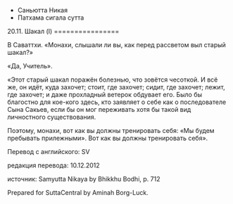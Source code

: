 









* Саньютта Никая
* Патхама сигала сутта


20\.11\. Шакал \(I\)
\=\=\=\=\=\=\=\=\=\=\=\=\=\=\=\=



В Саваттхи\. «Монахи, слышали ли вы, как перед рассветом выл старый шакал?»


«Да, Учитель»\.


«Этот старый шакал поражён болезнью, что зовётся чесоткой\. И всё же, он идёт, куда захочет; стоит, где захочет; сидит, где захочет; лежит, где захочет; и даже прохладный ветерок обдувает его\. Было бы благостно для кое\-кого здесь, кто заявляет о себе как о последователе Сына Сакьев, если бы он мог переживать хотя бы такой вид личностного существования\.


Поэтому, монахи, вот как вы должны тренировать себя: «Мы будем пребывать прилежными»\. Вот как вы должны тренировать себя»\.



Перевод с английского: SV


редакция перевода: 10\.12\.2012


источник: Samyutta Nikaya by Bhikkhu Bodhi, p\. 712


Prepared for SuttaCentral by Aminah Borg\-Luck\.






